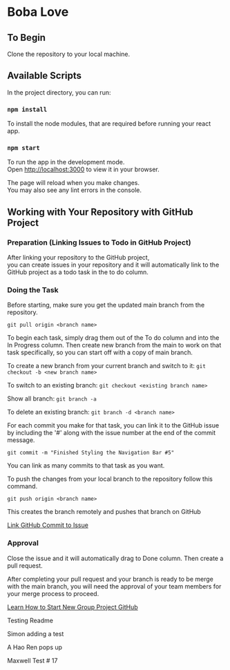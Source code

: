 # Boba Love

## To Begin

Clone the repository to your local machine.

## Available Scripts

In the project directory, you can run:

### `npm install`

To install the node modules, that are required before running your react app.

### `npm start`

To run the app in the development mode.\
Open [http://localhost:3000](http://localhost:3000) to view it in your browser.

The page will reload when you make changes.\
You may also see any lint errors in the console.

## Working with Your Repository with GitHub Project

### Preparation (Linking Issues to Todo in GitHub Project)

After linking your repository to the GitHub project,\
you can create issues in your repository and it will automatically link to the GitHub project as a todo task in the to do column.

### Doing the Task

Before starting, make sure you get the updated main branch from the repository.

`git pull origin <branch name>`

To begin each task, simply drag them out of the To do column and into the In Progress column. Then create new branch from the main to work on that task specifically, so you can start off with a copy of main branch.


To create a new branch from your current branch and switch to it: 
`git checkout -b <new branch name>` 

To switch to an existing branch: 
`git checkout <existing branch name>`

Show all branch:
`git branch -a `

To delete an existing branch:
`git branch -d <branch name>`

For each commit you make for that task, you can link it to the GitHub issue by including the '#' along with the issue number at the end of the commit message.

`git commit -m "Finished Styling the Navigation Bar #5"`

You can link as many commits to that task as you want.

To push the changes from your local branch to the repository follow this command.

`git push origin <branch name>`

This creates the branch remotely and pushes that branch on GitHub

[Link GitHub Commit to Issue](https://gitdailies.com/articles/link-github-commit-to-issue/)

### Approval

Close the issue and it will automatically drag to Done column. Then create a pull request.

After completing your pull request and your branch is ready to be merge with the main branch, you will need the approval of your team members for your merge process to proceed.

[Learn How to Start New Group Project GitHub](https://www.digitalcrafts.com/blog/learn-how-start-new-group-project-github)

Testing Readme

Simon adding a test 

A Hao Ren pops up

Maxwell Test # 17